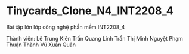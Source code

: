 # Tinycards_Clone_N4_INT2208_4
Bài tập lớn lớp công nghệ phần mềm INT2208_4

Thành viên: Lê Trung Kiên
			Trần Quang Linh
			Trần Thị Minh Nguyệt
			Phạm Thuận Thành
			Vũ Xuân Quân

